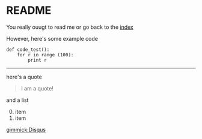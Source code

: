 README
======

You really ouugt to read me or go back to the [index](index.md)

However, here's some example code

    def code_test():
    	for r in range (100):
    		print r

----

here's a quote

>  I am a quote!

and a list

0. item
0. item

[gimmick:Disqus](stevetheodore)
